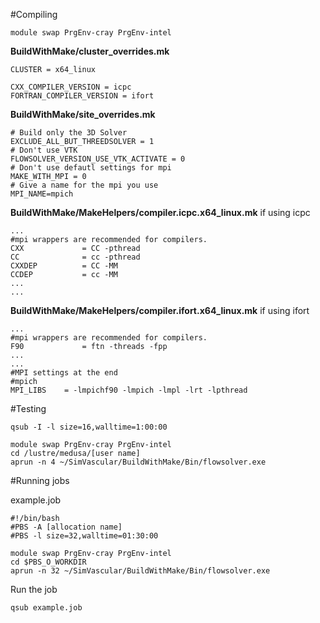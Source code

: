 #Compiling

~~~
module swap PrgEnv-cray PrgEnv-intel
~~~

**BuildWithMake/cluster_overrides.mk**
~~~
CLUSTER = x64_linux

CXX_COMPILER_VERSION = icpc
FORTRAN_COMPILER_VERSION = ifort
~~~

**BuildWithMake/site_overrides.mk**
~~~
# Build only the 3D Solver
EXCLUDE_ALL_BUT_THREEDSOLVER = 1
# Don't use VTK
FLOWSOLVER_VERSION_USE_VTK_ACTIVATE = 0
# Don't use defautl settings for mpi
MAKE_WITH_MPI = 0
# Give a name for the mpi you use
MPI_NAME=mpich
~~~

**BuildWithMake/MakeHelpers/compiler.icpc.x64_linux.mk** if using icpc
~~~
...
#mpi wrappers are recommended for compilers.
CXX             = CC -pthread
CC              = cc -pthread
CXXDEP          = CC -MM
CCDEP           = cc -MM
...
...
~~~

**BuildWithMake/MakeHelpers/compiler.ifort.x64_linux.mk** if using ifort
~~~
...
#mpi wrappers are recommended for compilers.
F90             = ftn -threads -fpp
...
...
#MPI settings at the end
#mpich
MPI_LIBS    = -lmpichf90 -lmpich -lmpl -lrt -lpthread
~~~

#Testing

~~~
qsub -I -l size=16,walltime=1:00:00
~~~

~~~
module swap PrgEnv-cray PrgEnv-intel
cd /lustre/medusa/[user name]
aprun -n 4 ~/SimVascular/BuildWithMake/Bin/flowsolver.exe
~~~

#Running jobs

example.job
~~~
#!/bin/bash 
#PBS -A [allocation name] 
#PBS -l size=32,walltime=01:30:00  

module swap PrgEnv-cray PrgEnv-intel
cd $PBS_O_WORKDIR
aprun -n 32 ~/SimVascular/BuildWithMake/Bin/flowsolver.exe
~~~

Run the job
~~~
qsub example.job
~~~
